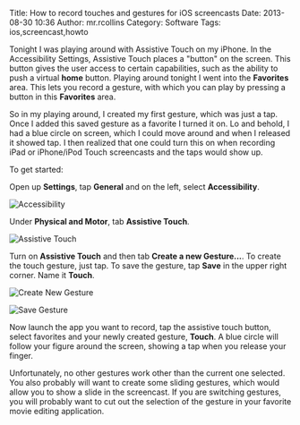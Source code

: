 Title: How to record touches and gestures for iOS screencasts
Date: 2013-08-30 10:36
Author: mr.rcollins
Category: Software
Tags: ios,screencast,howto

Tonight I was playing around with Assistive Touch on my iPhone. In the Accessibility Settings, Assistive Touch places a "button" on the screen. This button gives the user access to certain capabilities, such as the ability to push a virtual **home** button. Playing around tonight I went into the **Favorites** area. This lets you record a gesture, with which you can play by pressing a button in this **Favorites** area.

So in my playing around, I created my first gesture, which was just a tap. Once I added this saved gesture as a favorite I turned it on. Lo and behold, I had a blue circle on screen, which I could move around and when I released it showed tap. I then realized that one could turn this on when recording iPad or iPhone/iPod Touch screencasts and the taps would show up.

To get started:

Open up **Settings**, tap **General** and on the left, select **Accessibility**. 

![Accessibility](http://dl.ryancollins.org/blog/AssistiveTouch2013.08.29_3-m.jpg)

Under **Physical and Motor**, tab **Assistive Touch**.

![Assistive Touch](http://dl.ryancollins.org/blog/AssistiveTouch2013.08.29_2-m.jpg)

Turn on **Assistive Touch** and then tab **Create a new Gesture...**. To create the touch gesture, just tap. To save the gesture, tap **Save** in the upper right corner. Name it **Touch**.

![Create New Gesture](http://dl.ryancollins.org/blog/AssistiveTouch2013.08.29_0-m.jpg)

![Save Gesture](http://dl.ryancollins.org/blog/AssistiveTouch2013.08.29_1-m.jpg)

Now launch the app you want to record, tap the assistive touch button, select favorites and your newly created gesture, **Touch**. A blue circle will follow your figure around the screen, showing a tap when you release your finger.

Unfortunately, no other gestures work other than the current one selected. You also probably will want to create some sliding gestures, which would allow you to show a slide in the screencast. If you are switching gestures, you will probably want to cut out the selection of the gesture in your favorite movie editing application.

